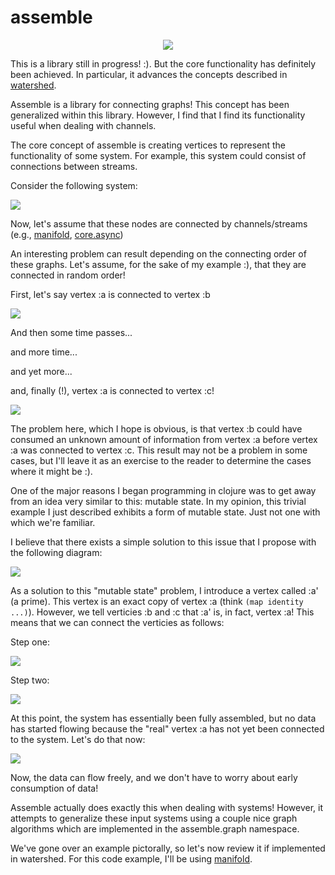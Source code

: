 assemble
========

<p align="center">
  <img src = "/images/logo.png">
</p>


This is a library still in progress! :).  But the core functionality has definitely been achieved.  In particular, it advances the concepts described in [watershed](http://github.com/hypower-org/watershed).

Assemble is a library for connecting graphs!  This concept has been generalized within this library.  However, I find that I find its functionality useful when dealing with channels.  

The core concept of assemble is creating vertices to represent the functionality of some system.  For example, this system could consist of connections between streams.  

Consider the following system:  

![](/images/problematic-example.png)

Now, let's assume that these nodes are connected by channels/streams (e.g., [manifold](https://github.com/ztellman/manifold), [core.async](https://github.com/clojure/core.async))

An interesting problem can result depending on the connecting order of these graphs.  Let's assume, for the sake of my example :), that they are connected in random order! 

First, let's say vertex :a is connected to vertex :b 

![](/images/problematic-example-1.png)

And then some time passes...

and more time...

and yet more...

and, finally (!), vertex :a is connected to vertex :c! 

![](/images/problematic-example.png)

The problem here, which I hope is obvious, is that vertex :b could have consumed an unknown amount of information from vertex :a before vertex :a was connected to vertex :c.  This result may not be a problem in some cases, but I'll leave it as an exercise to the reader to determine the cases where it might be :). 

One of the major reasons I began programming in clojure was to get away from an idea very similar to this: mutable state.  In my opinion, this trivial example I just described exhibits a form of mutable state.  Just not one with which we're familiar.  

I believe that there exists a simple solution to this issue that I propose with the following diagram: 

![](/images/problematic-example-fixed.png)

As a solution to this "mutable state" problem, I introduce a vertex called :a' (a prime).  This vertex is an exact copy of vertex :a (think ```(map identity ...)```).  However, we tell verticies :b and :c that :a' is, in fact, vertex :a!  This means that we can connect the verticies as follows: 

Step one: 

![](/images/problematic-example-fixed-1.png)

Step two: 

![](/images/problematic-example-fixed-2.png)

At this point, the system has essentially been fully assembled, but no data has started flowing because the "real" vertex :a has not yet been connected to the system.  Let's do that now: 

![](/images/problematic-example-fixed-3.png)

Now, the data can flow freely, and we don't have to worry about early consumption of data!

Assemble actually does exactly this when dealing with systems!  However, it attempts to generalize these input systems using a couple nice graph algorithms which are implemented in the assemble.graph namespace.  

We've gone over an example pictorally, so let's now review it if implemented in watershed.  For this code example, I'll be using [manifold](http://github.com/ztellman/manifold).  


